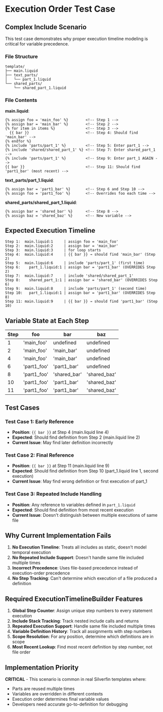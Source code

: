 # Execution Order Test Case

## Complex Include Scenario

This test case demonstrates why proper execution timeline modeling is critical for variable precedence.

### File Structure

```
template/
├── main.liquid
├── text_parts/
│   └── part_1.liquid
└── shared_parts/
    └── shared_part_1.liquid
```

### File Contents

**main.liquid**:

```liquid
{% assign foo = 'main_foo' %}        <!-- Step 1 -->
{% assign bar = 'main_bar' %}        <!-- Step 2 -->
{% for item in items %}              <!-- Step 3 -->
  {{ bar }}                          <!-- Step 4: Should find 'main_bar' -->
{% endfor %}
{% include 'parts/part_1' %}         <!-- Step 5: Enter part_1 -->
{% include 'shared/shared_part_1' %} <!-- Step 7: Enter shared_part_1 -->
{% include 'parts/part_1' %}         <!-- Step 9: Enter part_1 AGAIN -->
{{ bar }}                            <!-- Step 11: Should find 'part1_bar' (most recent) -->
```

**text_parts/part_1.liquid**:

```liquid
{% assign bar = 'part1_bar' %}       <!-- Step 6 and Step 10 -->
{% assign foo = 'part1_foo' %}       <!-- Overrides foo each time -->
```

**shared_parts/shared_part_1.liquid**:

```liquid
{% assign bar = 'shared_bar' %}      <!-- Step 8 -->
{% assign baz = 'shared_baz' %}      <!-- New variable -->
```

## Expected Execution Timeline

```
Step 1:  main.liquid:1     | assign foo = 'main_foo'
Step 2:  main.liquid:2     | assign bar = 'main_bar'
Step 3:  main.liquid:3     | for loop starts
Step 4:  main.liquid:4     | {{ bar }} → should find 'main_bar' (Step 2)
Step 5:  main.liquid:6     | include 'parts/part_1' (first time)
Step 6:    part_1.liquid:1 | assign bar = 'part1_bar' (OVERRIDES Step 2)
Step 7:  main.liquid:7     | include 'shared/shared_part_1'
Step 8:    shared_part_1:1 | assign bar = 'shared_bar' (OVERRIDES Step 6)
Step 9:  main.liquid:8     | include 'parts/part_1' (second time)
Step 10:   part_1.liquid:1 | assign bar = 'part1_bar' (OVERRIDES Step 8)
Step 11: main.liquid:9     | {{ bar }} → should find 'part1_bar' (Step 10)
```

## Variable State at Each Step

| Step | foo         | bar          | baz          |
| ---- | ----------- | ------------ | ------------ |
| 1    | 'main_foo'  | undefined    | undefined    |
| 2    | 'main_foo'  | 'main_bar'   | undefined    |
| 4    | 'main_foo'  | 'main_bar'   | undefined    |
| 6    | 'part1_foo' | 'part1_bar'  | undefined    |
| 8    | 'part1_foo' | 'shared_bar' | 'shared_baz' |
| 10   | 'part1_foo' | 'part1_bar'  | 'shared_baz' |
| 11   | 'part1_foo' | 'part1_bar'  | 'shared_baz' |

## Test Cases

### Test Case 1: Early Reference

- **Position**: `{{ bar }}` at Step 4 (main.liquid line 4)
- **Expected**: Should find definition from Step 2 (main.liquid line 2)
- **Current Issue**: May find later definition incorrectly

### Test Case 2: Final Reference

- **Position**: `{{ bar }}` at Step 11 (main.liquid line 9)
- **Expected**: Should find definition from Step 10 (part_1.liquid line 1, second execution)
- **Current Issue**: May find wrong definition or first execution of part_1

### Test Case 3: Repeated Include Handling

- **Position**: Any reference to variables defined in `part_1.liquid`
- **Expected**: Should find definition from most recent execution
- **Current Issue**: Doesn't distinguish between multiple executions of same file

## Why Current Implementation Fails

1. **No Execution Timeline**: Treats all includes as static, doesn't model temporal execution
2. **No Repeated Include Support**: Doesn't handle same file included multiple times
3. **Incorrect Precedence**: Uses file-based precedence instead of execution-order precedence
4. **No Step Tracking**: Can't determine which execution of a file produced a definition

## Required ExecutionTimelineBuilder Features

1. **Global Step Counter**: Assign unique step numbers to every statement execution
2. **Include Stack Tracking**: Track nested include calls and returns
3. **Repeated Execution Support**: Handle same file included multiple times
4. **Variable Definition History**: Track all assignments with step numbers
5. **Scope Resolution**: For any position, determine which definitions are in scope
6. **Most Recent Lookup**: Find most recent definition by step number, not file order

## Implementation Priority

**CRITICAL** - This scenario is common in real Silverfin templates where:

- Parts are reused multiple times
- Variables are overridden in different contexts
- Execution order determines final variable values
- Developers need accurate go-to-definition for debugging
